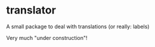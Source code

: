 # translator
A small package to deal with translations (or really: labels)

Very much "under construction"!